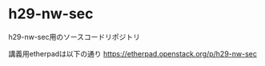 # h29-nw-sec
h29-nw-sec用のソースコードリポジトリ

講義用etherpadは以下の通り
https://etherpad.openstack.org/p/h29-nw-sec
